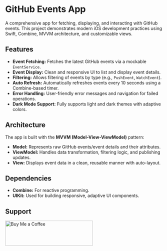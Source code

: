 
# GitHub Events App

A comprehensive app for fetching, displaying, and interacting with GitHub events. This project demonstrates modern iOS development practices using Swift, Combine, MVVM architecture, and customizable views.

## Features

- **Event Fetching:** Fetches the latest GitHub events via a mockable `EventService`.
- **Event Display:** Clean and responsive UI to list and display event details.
- **Filtering:** Allows filtering of events by type (e.g., `PushEvent`, `WatchEvent`).
- **Auto Refresh:** Automatically refreshes events every 10 seconds using a Combine-based timer.
- **Error Handling:** User-friendly error messages and navigation for failed operations.
- **Dark Mode Support:** Fully supports light and dark themes with adaptive colors.

## Architecture

The app is built with the **MVVM (Model-View-ViewModel)** pattern:
- **Model:** Represents raw GitHub events/event details and their attributes.
- **ViewModel:** Handles data transformation, filtering logic, and publishing updates.
- **View:** Displays event data in a clean, reusable manner with auto-layout.

## Dependencies

- **Combine:** For reactive programming.
- **UIKit:** Used for building responsive, adaptive UI components.

## Support
<a href="https://www.buymeacoffee.com/aligungor" target="_blank">
  <img src="https://cdn.buymeacoffee.com/buttons/v2/default-yellow.png" alt="Buy Me a Coffee" style="height: 80px; width: 280px;">
</a>

